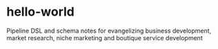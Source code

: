 # hello-world
Pipeline DSL and schema notes for evangelizing business development, market research, niche marketing and boutique service development
